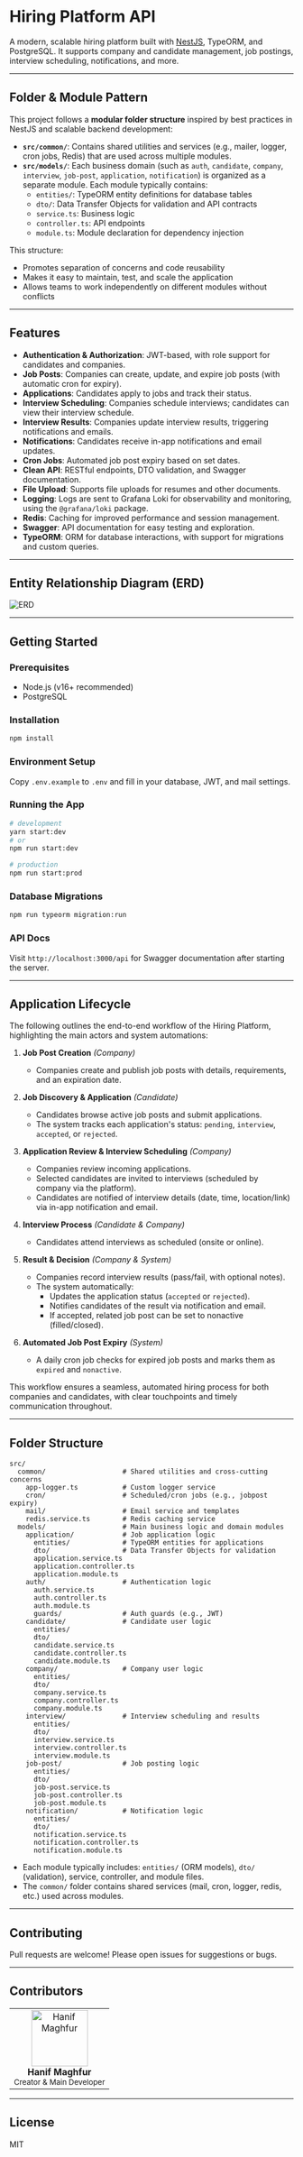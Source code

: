 # Hiring Platform API

A modern, scalable hiring platform built with [NestJS](https://nestjs.com/), TypeORM, and PostgreSQL. It supports company and candidate management, job postings, interview scheduling, notifications, and more.

---

## Folder & Module Pattern

This project follows a **modular folder structure** inspired by best practices in NestJS and scalable backend development:

- **`src/common/`**: Contains shared utilities and services (e.g., mailer, logger, cron jobs, Redis) that are used across multiple modules.
- **`src/models/`**: Each business domain (such as `auth`, `candidate`, `company`, `interview`, `job-post`, `application`, `notification`) is organized as a separate module. Each module typically contains:
  - `entities/`: TypeORM entity definitions for database tables
  - `dto/`: Data Transfer Objects for validation and API contracts
  - `service.ts`: Business logic
  - `controller.ts`: API endpoints
  - `module.ts`: Module declaration for dependency injection

This structure:
- Promotes separation of concerns and code reusability
- Makes it easy to maintain, test, and scale the application
- Allows teams to work independently on different modules without conflicts

---

## Features

- **Authentication & Authorization**: JWT-based, with role support for candidates and companies.
- **Job Posts**: Companies can create, update, and expire job posts (with automatic cron for expiry).
- **Applications**: Candidates apply to jobs and track their status.
- **Interview Scheduling**: Companies schedule interviews; candidates can view their interview schedule.
- **Interview Results**: Companies update interview results, triggering notifications and emails.
- **Notifications**: Candidates receive in-app notifications and email updates.
- **Cron Jobs**: Automated job post expiry based on set dates.
- **Clean API**: RESTful endpoints, DTO validation, and Swagger documentation.
- **File Upload**: Supports file uploads for resumes and other documents.
- **Logging**: Logs are sent to Grafana Loki for observability and monitoring, using the `@grafana/loki` package.
- **Redis**: Caching for improved performance and session management.
- **Swagger**: API documentation for easy testing and exploration.
- **TypeORM**: ORM for database interactions, with support for migrations and custom queries.

---

## Entity Relationship Diagram (ERD)

![ERD](./docs/erd.png)

---

## Getting Started

### Prerequisites
- Node.js (v16+ recommended)
- PostgreSQL

### Installation
```bash
npm install
```

### Environment Setup
Copy `.env.example` to `.env` and fill in your database, JWT, and mail settings.

### Running the App
```bash
# development
yarn start:dev
# or
npm run start:dev

# production
npm run start:prod
```

### Database Migrations
```bash
npm run typeorm migration:run
```

### API Docs
Visit `http://localhost:3000/api` for Swagger documentation after starting the server.

---

## Application Lifecycle

The following outlines the end-to-end workflow of the Hiring Platform, highlighting the main actors and system automations:

1. **Job Post Creation**  _(Company)_
   - Companies create and publish job posts with details, requirements, and an expiration date.

2. **Job Discovery & Application**  _(Candidate)_
   - Candidates browse active job posts and submit applications.
   - The system tracks each application's status: `pending`, `interview`, `accepted`, or `rejected`.

3. **Application Review & Interview Scheduling**  _(Company)_
   - Companies review incoming applications.
   - Selected candidates are invited to interviews (scheduled by company via the platform).
   - Candidates are notified of interview details (date, time, location/link) via in-app notification and email.

4. **Interview Process**  _(Candidate & Company)_
   - Candidates attend interviews as scheduled (onsite or online).

5. **Result & Decision**  _(Company & System)_
   - Companies record interview results (pass/fail, with optional notes).
   - The system automatically:
     - Updates the application status (`accepted` or `rejected`).
     - Notifies candidates of the result via notification and email.
     - If accepted, related job post can be set to nonactive (filled/closed).

6. **Automated Job Post Expiry**  _(System)_
   - A daily cron job checks for expired job posts and marks them as `expired` and `nonactive`.

This workflow ensures a seamless, automated hiring process for both companies and candidates, with clear touchpoints and timely communication throughout.

---

## Folder Structure

```
src/
  common/                   # Shared utilities and cross-cutting concerns
    app-logger.ts           # Custom logger service
    cron/                   # Scheduled/cron jobs (e.g., jobpost expiry)
    mail/                   # Email service and templates
    redis.service.ts        # Redis caching service
  models/                   # Main business logic and domain modules
    application/            # Job application logic
      entities/             # TypeORM entities for applications
      dto/                  # Data Transfer Objects for validation
      application.service.ts
      application.controller.ts
      application.module.ts
    auth/                   # Authentication logic
      auth.service.ts
      auth.controller.ts
      auth.module.ts
      guards/               # Auth guards (e.g., JWT)
    candidate/              # Candidate user logic
      entities/
      dto/
      candidate.service.ts
      candidate.controller.ts
      candidate.module.ts
    company/                # Company user logic
      entities/
      dto/
      company.service.ts
      company.controller.ts
      company.module.ts
    interview/              # Interview scheduling and results
      entities/
      dto/
      interview.service.ts
      interview.controller.ts
      interview.module.ts
    job-post/               # Job posting logic
      entities/
      dto/
      job-post.service.ts
      job-post.controller.ts
      job-post.module.ts
    notification/           # Notification logic
      entities/
      dto/
      notification.service.ts
      notification.controller.ts
      notification.module.ts
```
- Each module typically includes: `entities/` (ORM models), `dto/` (validation), service, controller, and module files.
- The `common/` folder contains shared services (mail, cron, logger, redis, etc.) used across modules.

---

## Contributing
Pull requests are welcome! Please open issues for suggestions or bugs.

---

## Contributors

<table>
  <tr>
    <td align="center">
      <img src="https://avatars.githubusercontent.com/u/46650073?v=4" width="100" alt="Hanif Maghfur"/><br/>
      <b>Hanif Maghfur</b><br/>
      <sub>Creator & Main Developer</sub>
    </td>
  </tr>
</table>

---

## License
MIT
